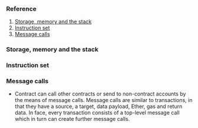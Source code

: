 ### Reference

1. [Storage, memory and the stack](#storage_memory_stack)
2. [Instruction set](#instruction_set)
3. [Message calls](#message_calls)

### Storage, memory and the stack <a name="storage_memory_stack"></a>

### Instruction set <a name="instruction_set"></a>

### Message calls <a name="message_calls"></a>

- Contract can call other contracts or send to non-contract accounts by the means of message calls. Message calls are similar to transactions, in that they have a source, a target, data payload, Ether, gas and return data. In face, every transaction consists of a top-level message call which in turn can create further message calls.
